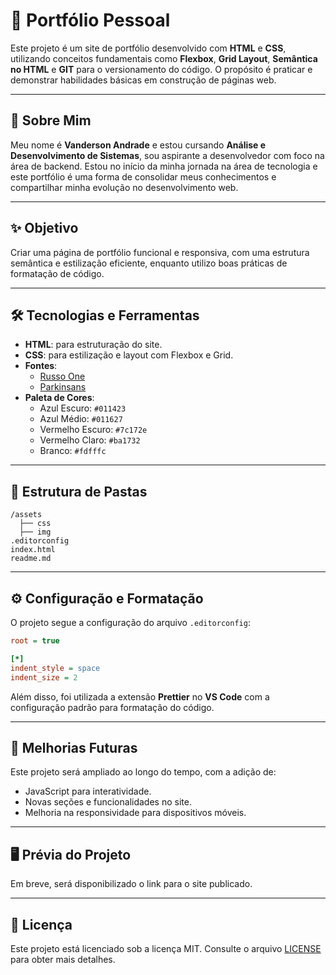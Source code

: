 # 📁 Portfólio Pessoal

Este projeto é um site de portfólio desenvolvido com **HTML** e **CSS**, utilizando conceitos fundamentais como **Flexbox**, **Grid Layout**, **Semântica no HTML** e **GIT** para o versionamento do código. O propósito é praticar e demonstrar habilidades básicas em construção de páginas web.

---

## 👤 Sobre Mim

Meu nome é **Vanderson Andrade** e estou cursando **Análise e Desenvolvimento de Sistemas**, sou aspirante a desenvolvedor com foco na área de backend. Estou no início da minha jornada na área de tecnologia e este portfólio é uma forma de consolidar meus conhecimentos e compartilhar minha evolução no desenvolvimento web.

---

## ✨ Objetivo

Criar uma página de portfólio funcional e responsiva, com uma estrutura semântica e estilização eficiente, enquanto utilizo boas práticas de formatação de código.

---

## 🛠️ Tecnologias e Ferramentas

- **HTML**: para estruturação do site.
- **CSS**: para estilização e layout com Flexbox e Grid.
- **Fontes**:
  - [Russo One](https://fonts.google.com/specimen/Russo+One)
  - [Parkinsans](https://www.dafont.com/parkinsans.font)
- **Paleta de Cores**:
  - Azul Escuro: `#011423`
  - Azul Médio: `#011627`
  - Vermelho Escuro: `#7c172e`
  - Vermelho Claro: `#ba1732`
  - Branco: `#fdfffc`

---

## 📂 Estrutura de Pastas

```
/assets
  ├── css
  ├── img
.editorconfig
index.html
readme.md
```

---

## ⚙️ Configuração e Formatação

O projeto segue a configuração do arquivo `.editorconfig`:

```ini
root = true

[*]
indent_style = space
indent_size = 2
```

Além disso, foi utilizada a extensão **Prettier** no **VS Code** com a configuração padrão para formatação do código.

---

## 🚀 Melhorias Futuras

Este projeto será ampliado ao longo do tempo, com a adição de:

- JavaScript para interatividade.
- Novas seções e funcionalidades no site.
- Melhoria na responsividade para dispositivos móveis.

---

## 🖥️ Prévia do Projeto

Em breve, será disponibilizado o link para o site publicado.

---

## 📝 Licença

Este projeto está licenciado sob a licença MIT. Consulte o arquivo [LICENSE](LICENSE) para obter mais detalhes.
